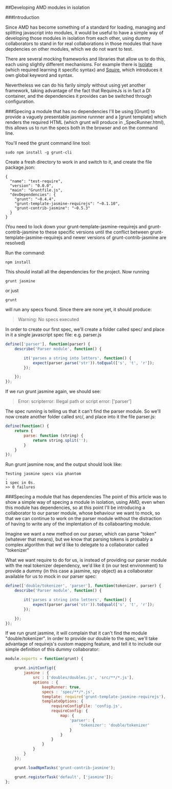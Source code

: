 ##Developing AMD modules in isolation

###Introduction

Since AMD has become something of a standard for loading, managing and splitting javascript into modules, it would be useful to have a simple way of developing those modules in isolation from each other, using dummy collaborators to stand in for real collaborations in those modules that have depdencies on other modules, which we do not want to test.

There are several mocking frameworks and libraries that allow us to do this, each using slightly different mechanisms. For example there is [Isolate](https://github.com/tnwinc/Isolate) (which required learning it specific syntax) and [Squire](https://github.com/iammerrick/Squire.js/), which introduces it own global keyword and syntax.

Nevertheless we can do his farily simply without using yet another framework, taking advantage of the fact that RequireJs is in fact a DI container, and the dependencies it provides can be switched through configuration.

###Specing a module that has no dependencies
I'll be using [Grunt] to provide a vaguely presentable jasmine runnner and a [grunt template] which renders the required HTML (which grunt will produce in _SpecRunner.html), this allows us to run the specs both in the browser and on the command line.

You'll need the grunt command line tool:
```
sudo npm install -g grunt-cli
```

Create a fresh directory to work in and switch to it, and create the file package.json:
```
{
  "name": "test-require",
  "version": "0.0.0",
  "main": "Gruntfile.js",
  "devDependencies": {
    "grunt": "~0.4.4",
    "grunt-template-jasmine-requirejs": "~0.1.10",
    "grunt-contrib-jasmine": "~0.5.3"
  }
}
```
(You need to lock down your grunt-template-jasmine-requirejs and grunt-contrib-jasmine to these specific versions until the conflict between grunt-template-jasmine-requirejs and newer versions of grunt-contrib-jasmine are resolved)

Run the command:
```
npm install
```
This should install all the dependencies for the project. Now running
```
grunt jasmine
```
or just
```
grunt
```
will run any specs found. Since there are none yet, it should produce:
> Warning: No specs executed

In order to create our first spec, we'll create a folder called spec/ and place in it a single javascript spec file: e.g. parser.js
```javascript
define(['parser'], function(parser) {
    describe('Parser module', function() {

        it('parses a string into letters', function() {
            expect(parser.parse('str')).toEqual(['s', 't', 'r']);
        });

    });
});
```

If we run grunt jasmine again, we should see:
> Error: scripterror: Illegal path or script error: ['parser']

The spec running is telling us that it can't find the parser module. So we'll now create another folder called src/, and place into it the file parser.js:
```javascript
define(function() {
    return {
        parse: function (string) {
            return string.split('');
        }
    }
});
```

Run grunt jasmine now, and the output should look like:
```
Testing jasmine specs via phantom
.
1 spec in 0s.
>> 0 failures
```

###Specing a module that has dependencies
The point of this article was to show a simple way of specing a module in isolation, using AMD, even when this module has dependencies, so at this point I'll be introducing a collaborator to our parser module, whose behaviour we want to mock, so that we can continue to work on the parser module without the distraction of having to write any of the implentation of its collaboarting module.

Imagine we want a new method on our parser, which can parse "token" (whatever that means), but we know that parsing tokens is probably a complex algorithm that we'd like to delegate to a collaborator called "tokenizer"

What we want require to do for us, is instead of providing our parser module with the real tokenizer dependency, we'd like it (in our test environment) to provide a dummy (in this case a jasmine, spy object) as a collaborator available for us to mock in our parser spec:
```javascript
define(['double/tokenizer', 'parser'], function(tokenizer, parser) {
    describe('Parser module', function() {

        it('parses a string into letters', function() {
            expect(parser.parse('str')).toEqual(['s', 't', 'r']);
        });

    });
});
```
If we run grunt jasmine, it will complain that it can't find the module "double/tokenizer". In order to provide our double to the spec, we'll take advantage of requirejs's custom mapping feature, and tell it to include our simple definition of this dummy collaborator:


```javascript
module.exports = function(grunt) {

    grunt.initConfig({
        jasmine : {
            src : ['doubles/doubles.js', 'src/**/*.js'],
            options : {
                keepRunner: true,
                specs : 'spec/**/*.js',
                template: require('grunt-template-jasmine-requirejs'),
                templateOptions: {
                    requireConfigFile: 'config.js',
                    requireConfig: {
                        map: {
                            'parser': {
                                'tokenizer': 'double/tokenizer'
                            }
                        }
                    }
                }
            }
        }
    });

    grunt.loadNpmTasks('grunt-contrib-jasmine');

    grunt.registerTask('default', ['jasmine']);
};
```


